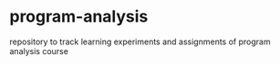 # program-analysis
repository to track learning experiments and assignments of program analysis course
